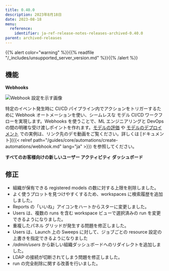 ```yaml
---
title: 0.40.0
description: 2023年8月18日
date: 2023-08-18
menu:
  reference:
    identifier: ja-ref-release-notes-releases-archived-0.40.0
parent: archived-releases
---
```


{{% alert color="warning" %}}{{% readfile "/_includes/unsupported_server_version.md" %}}{{% /alert %}}

## 機能

************Webhooks************

![Webhook 設定を示す画像](https://github.com/wandb/server/assets/97066933/88ebcb78-a2e6-42ed-8a37-1be0b7556a3a)

特定のイベント発生時に CI/CD パイプライン内でアクションをトリガーするために Webhook オートメーションを使い、シームレスな モデル CI/CD ワークフローを実現します。Webhooks を使うことで、ML エンジニアリングと DevOps の間の明確な受け渡しポイントを作れます。[モデルの評価](https://www.youtube.com/watch?v=7j-Mtbo-E74) や [モデルのデプロイメント](https://www.youtube.com/watch?v=g5UiAFjM2nA) での実例は、リンク先のデモ動画をご覧ください。詳しくは [ドキュメント]({{< relref path="/guides/core/automations/create-automations/webhook.md" lang="ja" >}}) を参照してください。

**************************************すべてのお客様向けの新しいユーザー アクティビティ ダッシュボード**************************************

## 修正

- 組織が保有できる registered models の数に対する上限を削除しました。
- よく使うプロットを見つけやすくするため、workspaces に検索履歴を追加しました。
- Reports の「いいね」アイコンをハートからスターに変更しました。
- Users は、複数の runs を含む workspace ビューで選択済みの run を変更できるようになりました。
- 重複したパネル グリッドが発生する問題を修正しました。
- Users は、Launch 上の Sweeps に対して、ジョブごとの resource 設定の上書きを指定できるようになりました
- */admin/users* から新しい組織ダッシュボードへのリダイレクトを追加しました。
- LDAP の接続が切断されてしまう問題を修正しました。
- run の完全削除に関する改善を行いました。
